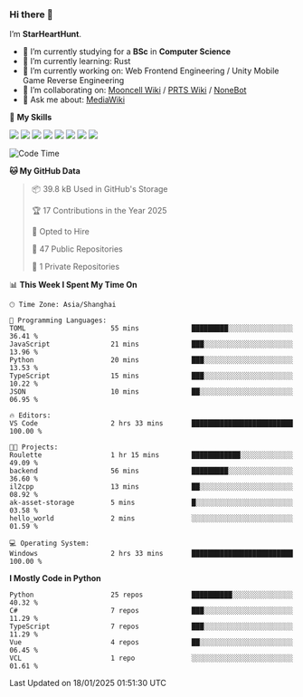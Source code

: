 ### Hi there 👋

I’m **StarHeartHunt**.

- 🏫 I’m currently studying for a **BSc** in **Computer Science**
- 🌱 I’m currently learning: Rust
- 🔭 I’m currently working on: Web Frontend Engineering / Unity Mobile Game Reverse Engineering
- 👯 I’m collaborating on: [Mooncell Wiki](https://fgo.wiki/) / [PRTS Wiki](http://prts.wiki/) / [NoneBot](https://github.com/nonebot)
- 💬 Ask me about: [MediaWiki](https://www.mediawiki.org)

🌟 **My Skills**

![](https://img.shields.io/badge/-Python-3e74a2?style=flat-square&logo=Python&logoColor=fff)
![](https://img.shields.io/badge/-Node.js-339933?style=flat-square&logo=node.js&logoColor=fff)
![](https://img.shields.io/badge/-Vue-4fc08d?style=flat-square&logo=vue.js&logoColor=fff)
![](https://img.shields.io/badge/-React-2d98ce?style=flat-square&logo=React&logoColor=fff)
![](https://img.shields.io/badge/-TypeScript-3178C6?style=flat-square&logo=TypeScript&logoColor=fff)
![](https://img.shields.io/badge/-Docker-2496ED?style=flat-square&logo=Docker&logoColor=fff)
![](https://img.shields.io/badge/-Linux-000000?style=flat-square&logo=Linux&logoColor=fff)
![](https://img.shields.io/badge/-Dotnet-512bd4?style=flat-square&logo=.net&logoColor=fff)

<!--START_SECTION:waka-->
![Code Time](http://img.shields.io/badge/Code%20Time-1%2C406%20hrs%2054%20mins-blue)

**🐱 My GitHub Data** 

> 📦 39.8 kB Used in GitHub's Storage 
 > 
> 🏆 17 Contributions in the Year 2025
 > 
> 💼 Opted to Hire
 > 
> 📜 47 Public Repositories 
 > 
> 🔑 1 Private Repositories 
 > 
📊 **This Week I Spent My Time On** 

```text
🕑︎ Time Zone: Asia/Shanghai

💬 Programming Languages: 
TOML                     55 mins             █████████░░░░░░░░░░░░░░░░   36.41 % 
JavaScript               21 mins             ███░░░░░░░░░░░░░░░░░░░░░░   13.96 % 
Python                   20 mins             ███░░░░░░░░░░░░░░░░░░░░░░   13.53 % 
TypeScript               15 mins             ███░░░░░░░░░░░░░░░░░░░░░░   10.22 % 
JSON                     10 mins             ██░░░░░░░░░░░░░░░░░░░░░░░   06.95 % 

🔥 Editors: 
VS Code                  2 hrs 33 mins       █████████████████████████   100.00 % 

🐱‍💻 Projects: 
Roulette                 1 hr 15 mins        ████████████░░░░░░░░░░░░░   49.09 % 
backend                  56 mins             █████████░░░░░░░░░░░░░░░░   36.60 % 
il2cpp                   13 mins             ██░░░░░░░░░░░░░░░░░░░░░░░   08.92 % 
ak-asset-storage         5 mins              █░░░░░░░░░░░░░░░░░░░░░░░░   03.58 % 
hello_world              2 mins              ░░░░░░░░░░░░░░░░░░░░░░░░░   01.59 % 

💻 Operating System: 
Windows                  2 hrs 33 mins       █████████████████████████   100.00 % 
```

**I Mostly Code in Python** 

```text
Python                   25 repos            ██████████░░░░░░░░░░░░░░░   40.32 % 
C#                       7 repos             ███░░░░░░░░░░░░░░░░░░░░░░   11.29 % 
TypeScript               7 repos             ███░░░░░░░░░░░░░░░░░░░░░░   11.29 % 
Vue                      4 repos             ██░░░░░░░░░░░░░░░░░░░░░░░   06.45 % 
VCL                      1 repo              ░░░░░░░░░░░░░░░░░░░░░░░░░   01.61 % 
```




 Last Updated on 18/01/2025 01:51:30 UTC
<!--END_SECTION:waka-->
